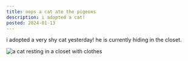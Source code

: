 ```yaml
---
title: oops a cat ate the pigeons
description: i adopted a cat!
posted: 2024-01-13
---
```


i adopted a very shy cat yesterday! he is currently hiding in the closet.

![a cat resting in a closet with clothes](/note/b6d44b8a/cat.jpeg "meow")
